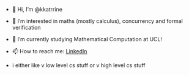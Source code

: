 - 👋 Hi, I’m @kkatrrine
- 👀 I’m interested in maths (mostly calculus), concurrency and formal verification
- 🌱 I’m currently studying Mathematical Computation at UCL!
- 📫 How to reach me: [LinkedIn](https://www.linkedin.com/in/ekaterina-piotrovskaya-1a87111bb/)

- i either like v low level cs stuff or v high level cs stuff

<!---
kkatrrine/kkatrrine is a ✨ special ✨ repository because its `README.md` (this file) appears on your GitHub profile.
You can click the Preview link to take a look at your changes.
--->
